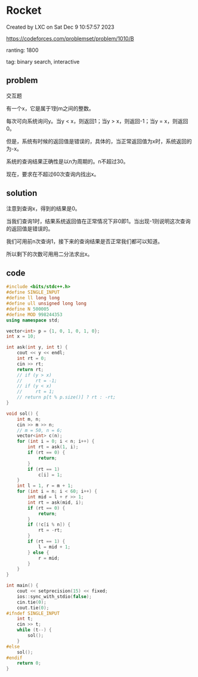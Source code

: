 # Rocket

Created by LXC on Sat Dec  9 10:57:57 2023

https://codeforces.com/problemset/problem/1010/B

ranting: 1800

tag: binary search, interactive

## problem

交互题

有一个x，它是属于1到m之间的整数。

每次可向系统询问y。当y < x，则返回1；当y > x，则返回-1；当y = x，则返回0。

但是，系统有时候的返回值是错误的，具体的，当正常返回值为x时，系统返回的为-x。

系统的查询结果正确性是以n为周期的。n不超过30。

现在，要求在不超过60次查询内找出x。

## solution

注意到查询x，得到的结果是0。

当我们查询1时，结果系统返回值在正常情况下非0即1。当出现-1则说明这次查询的返回值是错误的。

我们可用前n次查询1，接下来的查询结果是否正常我们都可以知道。

所以剩下的次数可用用二分法求出x。

## code

``` cpp
#include <bits/stdc++.h>
#define SINGLE_INPUT
#define ll long long
#define ull unsigned long long
#define N 500005
#define MOD 998244353
using namespace std;

vector<int> p = {1, 0, 1, 0, 1, 0};
int x = 10;

int ask(int y, int t) {
    cout << y << endl;
    int rt = 0;
    cin >> rt;
    return rt;
    // if (y > x)
    //     rt = -1;
    // if (y < x)
    //     rt = 1;
    // return p[t % p.size()] ? rt : -rt;
}

void sol() {
    int m, n;
    cin >> m >> n;
    // m = 50, n = 6;
    vector<int> c(n);
    for (int i = 0; i < n; i++) {
        int rt = ask(1, i);
        if (rt == 0) {
            return;
        }
        if (rt == 1)
            c[i] = 1;
    }
    int l = 1, r = m + 1;
    for (int i = n; i < 60; i++) {
        int mid = l + r >> 1;
        int rt = ask(mid, i);
        if (rt == 0) {
            return;
        }
        if (!c[i % n]) {
            rt = -rt;
        }
        if (rt == 1) {
            l = mid + 1;
        } else {
            r = mid;
        }
    }
}

int main() {
    cout << setprecision(15) << fixed;
    ios::sync_with_stdio(false);
    cin.tie(0);
    cout.tie(0);
#ifndef SINGLE_INPUT
    int t;
    cin >> t;
    while (t--) {
        sol();
    }
#else
    sol();
#endif
    return 0;
}
```
